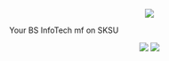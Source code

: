 <p align="center"><img src="https://i.giphy.com/RThN0hOS2GO4M.gif" /></p>
Your BS InfoTech mf on SKSU
<p align = "center">
  <img src = "http://github-profile-summary-cards.vercel.app/api/cards/profile-details?username=jmnlxh&theme=vue">
  <img src = "http://github-profile-summary-cards.vercel.app/api/cards/productive-time?username=jmnlxh&theme=vue&utcOffset={utcOffset}">
</p>
